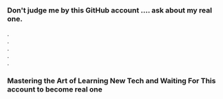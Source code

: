 ### Don't judge me by this GitHub account .... ask about my real one.
. <br/>
. <br/>
. <br/>
. <br/>
. <br/>
### Mastering the Art of Learning New Tech and Waiting For This account to become real one








